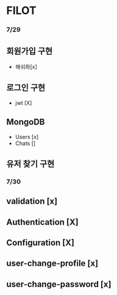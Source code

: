 # FILOT

### 7/29

## 회원가입 구현

-   해쉬화[x]

## 로그인 구현

-   jwt [X]

## MongoDB

-   Users [x]
-   Chats []

## 유저 찾기 구현

### 7/30

## validation [x]

## Authentication [X]

## Configuration [X]

## user-change-profile [x]

## user-change-password [x]
